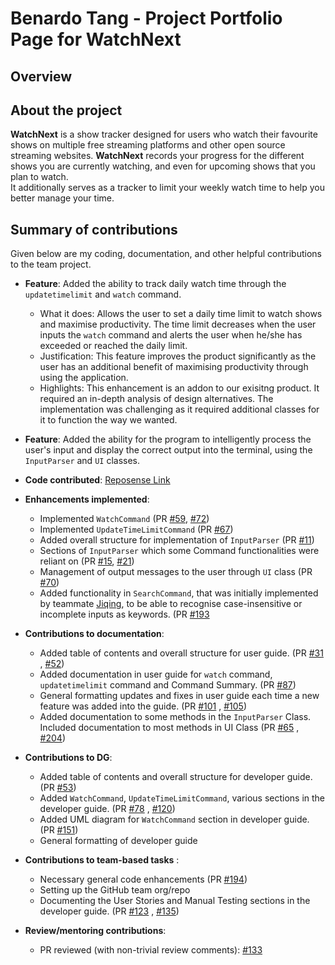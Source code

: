 # Benardo Tang - Project Portfolio Page for WatchNext

## Overview


## About the project
**WatchNext** is a show tracker designed for users who watch their favourite shows on multiple free streaming platforms and other open source streaming websites.
**WatchNext** records your progress for the different shows you are currently watching, and even for upcoming shows that you plan to watch.
<br>It additionally serves as a tracker to limit your weekly watch time to help you better manage your time.

## Summary of contributions
Given below are my coding, documentation, and other helpful contributions to the team project.

* **Feature**: Added the ability to track daily watch time through the `updatetimelimit` and `watch` command.
    * What it does: Allows the user to set a daily time limit to watch shows and maximise productivity. The time limit decreases when the user inputs the `watch` command and alerts the user when he/she has exceeded or reached the daily limit.
    * Justification:  This feature improves the product significantly as the user has an additional benefit of maximising productivity through using the application.
    * Highlights: This enhancement is an addon to our exisitng product. It required an in-depth analysis of design alternatives. The implementation was challenging as it required additional classes for it to function the way we wanted.

* **Feature**: Added the ability for the program to intelligently process the user's input and display the correct output into the terminal, using the `InputParser` and `UI` classes.


* **Code contributed**: [Reposense Link](https://nus-cs2113-ay2021s1.github.io/tp-dashboard/#breakdown=true&search=&sort=groupTitle&sortWithin=title&since=2020-09-27&timeframe=commit&mergegroup=&groupSelect=groupByRepos&checkedFileTypes=docs~functional-code~test-code~other&tabOpen=true&tabType=authorship&zFR=false&tabAuthor=BenardoTang&tabRepo=AY2021S1-CS2113T-W12-3%2Ftp%5Bmaster%5D&authorshipIsMergeGroup=false&authorshipFileTypes=docs~functional-code~test-code)

* **Enhancements implemented**:
    * Implemented `WatchCommand` (PR [#59](https://github.com/AY2021S1-CS2113T-W12-3/tp/pull/59), [#72](https://github.com/AY2021S1-CS2113T-W12-3/tp/pull/72))
    * Implemented `UpdateTimeLimitCommand` (PR [#67](https://github.com/AY2021S1-CS2113T-W12-3/tp/pull/67))
    * Added overall structure for implementation of `InputParser` (PR [#11](https://github.com/AY2021S1-CS2113T-W12-3/tp/pull/11))
    * Sections of `InputParser` which some Command functionalities were reliant on (PR [#15](https://github.com/AY2021S1-CS2113T-W12-3/tp/pull/15), [#21](https://github.com/AY2021S1-CS2113T-W12-3/tp/pull/21))
    * Management of output messages to the user through `UI` class (PR [#70](https://github.com/AY2021S1-CS2113T-W12-3/tp/pull/70))
    * Added functionality in `SearchCommand`, that was initially implemented by teammate [Jiqing](https://github.com/judowha), to be able to recognise case-insensitive or incomplete inputs as keywords. (PR [#193](https://github.com/AY2021S1-CS2113T-W12-3/tp/pull/193)

* **Contributions to documentation**:
    * Added table of contents and overall structure for user guide. (PR [#31](https://github.com/AY2021S1-CS2113T-W12-3/tp/pull/31) , [#52](https://github.com/AY2021S1-CS2113T-W12-3/tp/pull/52))
    * Added documentation in user guide for `watch` command, `updatetimelimit` command and Command Summary. (PR [#87](https://github.com/AY2021S1-CS2113T-W12-3/tp/pull/87))
    * General formatting updates and fixes in user guide each time a new feature was added into the guide. (PR [#101](https://github.com/AY2021S1-CS2113T-W12-3/tp/pull/101) , [#105](https://github.com/AY2021S1-CS2113T-W12-3/tp/pull/105))
    * Added documentation to some methods in the `InputParser` Class. Included documentation to most methods in UI Class (PR [#65](https://github.com/AY2021S1-CS2113T-W12-3/tp/pull/65) , [#204](https://github.com/AY2021S1-CS2113T-W12-3/tp/pull/204))


* **Contributions to DG**:
    * Added table of contents and overall structure for developer guide. (PR [#53](https://github.com/AY2021S1-CS2113T-W12-3/tp/pull/53))
    * Added `WatchCommand`, `UpdateTimeLimitCommand`, various sections in the developer guide. (PR [#78](https://github.com/AY2021S1-CS2113T-W12-3/tp/pull/78) , [#120](https://github.com/AY2021S1-CS2113T-W12-3/tp/pull/120))
    * Added UML diagram for `WatchCommand` section in developer guide. (PR [#151](https://github.com/AY2021S1-CS2113T-W12-3/tp/pull/151))
    * General formatting of developer guide

* **Contributions to team-based tasks** :
    *  Necessary general code enhancements (PR [#194](https://github.com/AY2021S1-CS2113T-W12-3/tp/pull/194))
    *  Setting up the GitHub team org/repo
    *  Documenting the User Stories and Manual Testing sections in the developer guide. (PR [#123](https://github.com/AY2021S1-CS2113T-W12-3/tp/pull/123) , [#135](https://github.com/AY2021S1-CS2113T-W12-3/tp/pull/135))


* **Review/mentoring contributions**:
    * PR reviewed (with non-trivial review comments): [#133](https://github.com/AY2021S1-CS2113T-W12-3/tp/pull/133)



